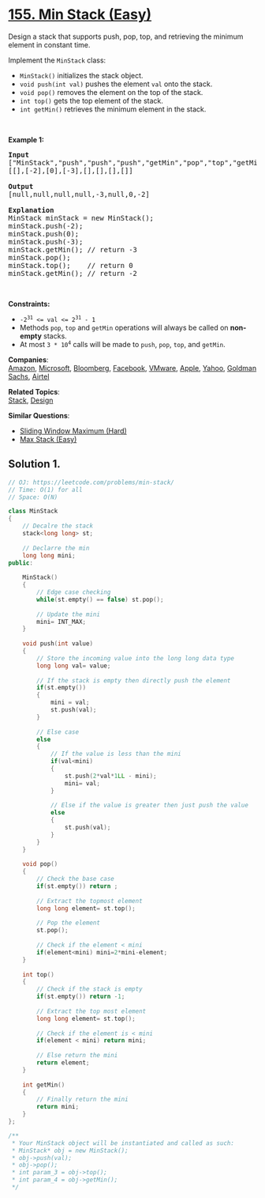 # [155. Min Stack (Easy)](https://leetcode.com/problems/min-stack/)

<p>Design a stack that supports push, pop, top, and retrieving the minimum element in constant time.</p>

<p>Implement the <code>MinStack</code> class:</p>

<ul>
	<li><code>MinStack()</code> initializes the stack object.</li>
	<li><code>void push(int val)</code> pushes the element <code>val</code> onto the stack.</li>
	<li><code>void pop()</code> removes the element on the top of the stack.</li>
	<li><code>int top()</code> gets the top element of the stack.</li>
	<li><code>int getMin()</code> retrieves the minimum element in the stack.</li>
</ul>

<p>&nbsp;</p>
<p><strong>Example 1:</strong></p>

<pre><strong>Input</strong>
["MinStack","push","push","push","getMin","pop","top","getMin"]
[[],[-2],[0],[-3],[],[],[],[]]

<strong>Output</strong>
[null,null,null,null,-3,null,0,-2]

<strong>Explanation</strong>
MinStack minStack = new MinStack();
minStack.push(-2);
minStack.push(0);
minStack.push(-3);
minStack.getMin(); // return -3
minStack.pop();
minStack.top();    // return 0
minStack.getMin(); // return -2
</pre>

<p>&nbsp;</p>
<p><strong>Constraints:</strong></p>

<ul>
	<li><code>-2<sup>31</sup> &lt;= val &lt;= 2<sup>31</sup> - 1</code></li>
	<li>Methods <code>pop</code>, <code>top</code> and <code>getMin</code> operations will always be called on <strong>non-empty</strong> stacks.</li>
	<li>At most <code>3 * 10<sup>4</sup></code> calls will be made to <code>push</code>, <code>pop</code>, <code>top</code>, and <code>getMin</code>.</li>
</ul>


**Companies**:  
[Amazon](https://leetcode.com/company/amazon), [Microsoft](https://leetcode.com/company/microsoft), [Bloomberg](https://leetcode.com/company/bloomberg), [Facebook](https://leetcode.com/company/facebook), [VMware](https://leetcode.com/company/vmware), [Apple](https://leetcode.com/company/apple), [Yahoo](https://leetcode.com/company/yahoo), [Goldman Sachs](https://leetcode.com/company/goldman-sachs), [Airtel](https://leetcode.com/company/airtel)

**Related Topics**:  
[Stack](https://leetcode.com/tag/stack/), [Design](https://leetcode.com/tag/design/)

**Similar Questions**:
* [Sliding Window Maximum (Hard)](https://leetcode.com/problems/sliding-window-maximum/)
* [Max Stack (Easy)](https://leetcode.com/problems/max-stack/)

## Solution 1.

```cpp
// OJ: https://leetcode.com/problems/min-stack/
// Time: O(1) for all
// Space: O(N)

class MinStack
{
    // Decalre the stack
    stack<long long> st;
    
    // Declarre the min
    long long mini;
public:
    
    MinStack() 
    {
        // Edge case checking
        while(st.empty() == false) st.pop();
        
        // Update the mini
        mini= INT_MAX;
    }
    
    void push(int value)
    {
        // Store the incoming value into the long long data type
        long long val= value;
        
        // If the stack is empty then directly push the element
        if(st.empty())
        {
            mini = val;
            st.push(val);
        }
        
        // Else case
        else
        {
            // If the value is less than the mini
            if(val<mini)
            {
                st.push(2*val*1LL - mini);
                mini= val;
            }
            
            // Else if the value is greater then just push the value
            else
            {
                st.push(val);
            }
        }
    }
    
    void pop()
    {
        // Check the base case
        if(st.empty()) return ;
        
        // Extract the topmost element
        long long element= st.top();
        
        // Pop the element
        st.pop();
        
        // Check if the element < mini
        if(element<mini) mini=2*mini-element;
    }
    
    int top() 
    {
        // Check if the stack is empty
        if(st.empty()) return -1;
        
        // Extract the top most element
        long long element= st.top();
        
        // Check if the element is < mini
        if(element < mini) return mini;
        
        // Else return the mini
        return element;
    }
    
    int getMin() 
    {
        // Finally return the mini
        return mini;    
    }
};

/**
 * Your MinStack object will be instantiated and called as such:
 * MinStack* obj = new MinStack();
 * obj->push(val);
 * obj->pop();
 * int param_3 = obj->top();
 * int param_4 = obj->getMin();
 */
```
